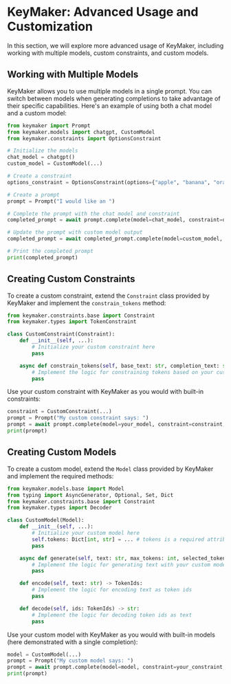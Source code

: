 # KeyMaker: Advanced Usage and Customization

In this section, we will explore more advanced usage of KeyMaker, including working with multiple models, custom constraints, and custom models.

## Working with Multiple Models

KeyMaker allows you to use multiple models in a single prompt. You can switch between models when generating completions to take advantage of their specific capabilities. Here's an example of using both a chat model and a custom model:

```python
from keymaker import Prompt
from keymaker.models import chatgpt, CustomModel
from keymaker.constraints import OptionsConstraint

# Initialize the models
chat_model = chatgpt()
custom_model = CustomModel(...)

# Create a constraint
options_constraint = OptionsConstraint(options={"apple", "banana", "orange"})

# Create a prompt
prompt = Prompt("I would like an ")

# Complete the prompt with the chat model and constraint
completed_prompt = await prompt.complete(model=chat_model, constraint=options_constraint, name="fruit")

# Update the prompt with custom model output
completed_prompt = await completed_prompt.complete(model=custom_model, name="custom_output")

# Print the completed prompt
print(completed_prompt)
```

## Creating Custom Constraints

To create a custom constraint, extend the `Constraint` class provided by KeyMaker and implement the `constrain_tokens` method:

```python
from keymaker.constraints.base import Constraint
from keymaker.types import TokenConstraint

class CustomConstraint(Constraint):
    def __init__(self, ...):
        # Initialize your custom constraint here
        pass

    async def constrain_tokens(self, base_text: str, completion_text: str, model: Model) -> TokenConstraint:
        # Implement the logic for constraining tokens based on your custom constraint
        pass
```

Use your custom constraint with KeyMaker as you would with built-in constraints:

```python
constraint = CustomConstraint(...)
prompt = Prompt("My custom constraint says: ")
prompt = await prompt.complete(model=your_model, constraint=constraint, name="custom_constraint_output")
print(prompt)
```

## Creating Custom Models

To create a custom model, extend the `Model` class provided by KeyMaker and implement the required methods:

```python
from keymaker.models.base import Model
from typing import AsyncGenerator, Optional, Set, Dict
from keymaker.constraints.base import Constraint
from keymaker.types import Decoder

class CustomModel(Model):
    def __init__(self, ...):
        # Initialize your custom model here
        self.tokens: Dict[int, str] = ... # tokens is a required attribute
        pass

    async def generate(self, text: str, max_tokens: int, selected_tokens: Optional[Set[int]], decoder: Optional[Decoder], timeout: float) -> AsyncGenerator[str, None]:
        # Implement the logic for generating text with your custom model
        pass

    def encode(self, text: str) -> TokenIds:
        # Implement the logic for encoding text as token ids
        pass

    def decode(self, ids: TokenIds) -> str:
        # Implement the logic for decoding token ids as text
        pass
```

Use your custom model with KeyMaker as you would with built-in models (here demonstrated with a single completion):

```python
model = CustomModel(...)
prompt = Prompt("My custom model says: ")
prompt = await prompt.complete(model=model, constraint=your_constraint, name="custom_output")
print(prompt)
```